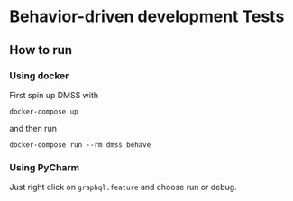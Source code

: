 # Behavior-driven development Tests

## How to run

### Using docker

First spin up DMSS with

```
docker-compose up
```

and then run

```
docker-compose run --rm dmss behave
```

### Using PyCharm

Just right click on `graphql.feature` and choose run or debug.

